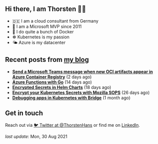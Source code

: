 ## Hi there, I am Thorsten 👋🏼

- 🇩🇪 I am a cloud consultant from Germany 
- 🔷 I am a Microsoft MVP since 2011
- 🐳 I do quite a bunch of Docker
- ☸️ Kubernetes is my passion
- 🌤 Azure is my datacenter

## Recent posts from [my blog](https://thorsten-hans.com) 

- **[Send a Microsoft Teams message when new OCI artifacts appear in Azure Container Registry](https://thorsten-hans.com/send-microsoft-teams-message-oci-artifacts-azure-container-registry/)** (2 days ago)
- **[Azure Functions with Go](https://thorsten-hans.com/azure-functions-with-go/)** (14 days ago)
- **[Encrypted Secrets in Helm Charts](https://thorsten-hans.com/encrypted-secrets-in-helm-charts/)** (18 days ago)
- **[Encrypt your Kubernetes Secrets with Mozilla SOPS](https://thorsten-hans.com/encrypt-your-kubernetes-secrets-with-mozilla-sops/)** (26 days ago)
- **[Debugging apps in Kubernetes with Bridge](https://thorsten-hans.com/debugging-apps-in-kubernetes-with-bridge/)** (1 month ago)

## Get in touch

Reach out via [🐦 Twitter at @ThorstenHans](https://twitter.com/ThorstenHans) or find me on [LinkedIn](https://linkedin.com/in/ThorstenHans).

_last update_: Mon, 30 Aug 2021
